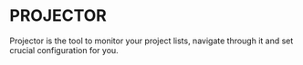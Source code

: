 # PROJECTOR

Projector is the tool to monitor your project lists,
navigate through it
and set crucial configuration for you.
